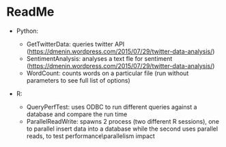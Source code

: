 ReadMe
===================

* Python:
  * GetTwitterData: queries twitter API (https://dmenin.wordpress.com/2015/07/29/twitter-data-analysis/)
  * SentimentAnalysis: analyses a text fle for sentiment (https://dmenin.wordpress.com/2015/07/29/twitter-data-analysis/)
  * WordCount: counts words on a particular file (run without parameters to see full list of options)

* R:
  * QueryPerfTest: uses ODBC to run different queries against a database and compare the run time
  * ParallelReadWrite: spawns 2 process (two different R sessions), one to parallel insert data into a database while the second uses parallel reads, to test performance\parallelism impact